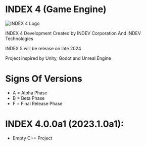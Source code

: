 # INDEX 4 (Game Engine)
![INDEX 4 Logo](https://github.com/INDEV-Technologies/INDEX-4/assets/126918321/cd42161d-a7cf-4db8-b9df-b984daa43953)

INDEX 4 Development 
Created by INDEV Corporation And INDEV Technologies

INDEX 5 will be release on late 2024

Project inspired by Unity, Godot and Unreal Engine

# Signs Of Versions
* A = Alpha Phase
* B = Beta Phase
* F = Final Release Phase

# INDEX 4.0.0a1 (2023.1.0a1):
* Empty C++ Project
